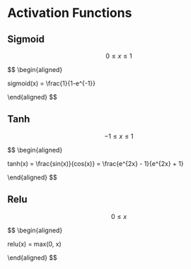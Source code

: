 # Activation Functions

## Sigmoid

$$ 0 \leq x \leq 1 $$

$$
\begin{aligned}

sigmoid(x) =  \frac{1}{1-e^{-1}}

\end{aligned}
$$

## Tanh

$$ -1 \leq x \leq 1 $$

$$
\begin{aligned}

tanh(x) = \frac{sin(x)}{cos(x)} = \frac{e^{2x} - 1}{e^{2x} + 1}

\end{aligned}
$$

## Relu

$$ 0 \leq x  $$

$$
\begin{aligned}

relu(x) = max(0, x)

\end{aligned}
$$


